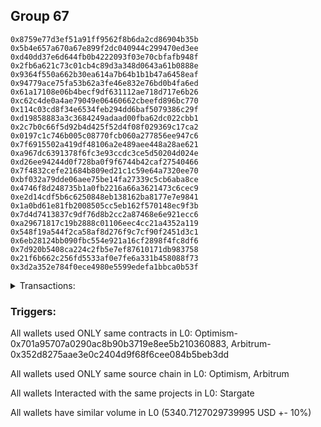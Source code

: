 ## Group 67

```0x875c9f40397ca46b0e9296868b538dbe611888e9
0x8759e77d3ef51a91ff9562f8b6da2cd86904b35b
0x5b4e657a670a67e899f2dc040944c299470ed3ee
0xd40dd37e6d644fb0b4222093f03e70cbfafb948f
0x2fb6a621c73c01cb4c89d3a348d0643a61b0888e
0x9364f550a662b30ea614a7b64b1b1b47a6458eaf
0x94779ace75fa53b62a3fe46e832e76bd0b4fa6ed
0x61a17108e06b4becf9df631112ae718d717e6b26
0xc62c4de0a4ae79049e06460662cbeefd896bc770
0x114c03cd8f34e6534feb294dd6baf5079386c29f
0xd19858883a3c3684249adaad00fba62dc022cbb1
0x2c7b0c66f5d92b4d425f52d4f08f029369c17ca2
0x0197c1c746b005c08770fcb060a277856ee947c6
0x7f6915502a419df48106a2e489aee448a28ae621
0xa967dc6391378f6fc3e93ccdc3ce5d50204d024e
0xd26ee94244d0f728ba0f9f6744b42caf27540466
0x7f4832cefe21684b809ed21c1c59e64a7320ee70
0xbf032a79dde06aee75be14fa27339c5cb6aba8ce
0x4746f8d248735b1a0fb2216a66a3621473c6cec9
0xe2d14cdf5b6c6250848eb138162ba8177e7e9841
0x1a0bd61e81fb2008505cc5eb162f570148ec9f3b
0x7d4d7413837c9df76d8b2cc2a87468e6e921ecc6
0xa29671817c19b2888c01106eec4cc21a4352a119
0x548f19a544f2ca58af8d276f9c7cf90f2451d3c1
0x6eb28124bb090fbc554e921a16cf2898f4fc8df6
0x7d920b5408ca224c2fb5e7ef87610171db983758
0x21f6b662c256fd5533af0e7fe6a331b458088f73
0x3d2a352e784f0ece4980e5599edefa1bbca0b53f
```
<details>
<summary>Transactions:</summary>

Hashes: 

Wallet: 0x875c9f40397ca46b0e9296868b538dbe611888e9

       Hash: 0x2c29572e814c35401ed5f46d576b0930a2764eec39053265b8146eeeb8711a0d
         - source chain: Optimism
         - destination chain: Arbitrum
         - project: Stargate
         - contract: 0x701a95707a0290ac8b90b3719e8ee5b210360883
         - value USD: 1256.865864648
       Hash: 0x8692272f79e62bb3e89fa77e6be24fd8ce9e27113e9bf50bd7a9925914f665e6
         - source chain: Optimism
         - destination chain: Polygon
         - project: Stargate
         - contract: 0x701a95707a0290ac8b90b3719e8ee5b210360883
         - value USD: 1173.431571932
       Hash: 0x27783b654d2d19658b553e0c87df01cb0550fb3b176ff27ffe0229b93e9ff09e
         - source chain: Optimism
         - destination chain: Arbitrum
         - project: Stargate
         - contract: 0x701a95707a0290ac8b90b3719e8ee5b210360883
         - value USD: 1064.670282892
       Hash: 0xbda717396f7562ec63dd736316b0201c42b201f9df1e8a6baa1737ac937ebad8
         - source chain: Arbitrum
         - destination chain: Avalanche
         - project: Stargate
         - contract: 0x352d8275aae3e0c2404d9f68f6cee084b5beb3dd
         - value USD: 961.221907761
       Hash: 0x19114745b6029b4912a4a2204e56b1704f045f9a20c3bc312c3c341834c86a44
         - source chain: Arbitrum
         - destination chain: Polygon
         - project: Stargate
         - contract: 0x352d8275aae3e0c2404d9f68f6cee084b5beb3dd
         - value USD: 884.523075741
Wallet: 0x8759e77d3ef51a91ff9562f8b6da2cd86904b35b

       Hash:0x87c0020a28e370d6b35f9b2c3324ac732c67fdaf9d974886924a25517bd0cc5a
         - source chain: Optimism
         - destination chain: Arbitrum
         - project: Stargate
         - contract: 0x701a95707a0290ac8b90b3719e8ee5b210360883
         - value USD: 1256.865864648
       Hash:0x802b3b1520e66a432f1f4951b2706a0a0c3635df1d4366ff3c99ae3f28fcf01f
         - source chain: Optimism
         - destination chain: Polygon
         - project: Stargate
         - contract: 0x701a95707a0290ac8b90b3719e8ee5b210360883
         - value USD: 1173.431571932
       Hash:0xb5875407a0bf9f0e7053ad2b8c885230c09342bf1878e175ad8489a6ca77e2cc
         - source chain: Optimism
         - destination chain: Arbitrum
         - project: Stargate
         - contract: 0x701a95707a0290ac8b90b3719e8ee5b210360883
         - value USD: 1063.670592485
       Hash:0xf71ae8ff3be50959cdfaae36b47e42db02f5c05141891b373913d2f417d61cca
         - source chain: Arbitrum
         - destination chain: Avalanche
         - project: Stargate
         - contract: 0x352d8275aae3e0c2404d9f68f6cee084b5beb3dd
         - value USD: 960.212938077
       Hash:0x5df59424fd9ae3f2d11e90e7f6a560aecee4f3a129dfe6196653f53fb0cf61c3
         - source chain: Arbitrum
         - destination chain: Polygon
         - project: Stargate
         - contract: 0x352d8275aae3e0c2404d9f68f6cee084b5beb3dd
         - value USD: 883.523614639
Wallet: 0x5b4e657a670a67e899f2dc040944c299470ed3ee

       Hash:0x4a94bd8e9ede7582f3d7da855d7ca60aab2f45e6cb6c4b24e9cc149c46d95b34
         - source chain: Optimism
         - destination chain: Arbitrum
         - project: Stargate
         - contract: 0x701a95707a0290ac8b90b3719e8ee5b210360883
         - value USD: 1255.866766187
       Hash:0xfdc25100b112b070b8f2c4cc381d438ed43550bd717478a73061385590f93614
         - source chain: Optimism
         - destination chain: Polygon
         - project: Stargate
         - contract: 0x701a95707a0290ac8b90b3719e8ee5b210360883
         - value USD: 1172.432056113
       Hash:0xa7fb1b7516106d109d4e7112e44e6dbd0fcc6b9ee2ccee4d59400c4b46bcdac4
         - source chain: Optimism
         - destination chain: Avalanche
         - project: Stargate
         - contract: 0x701a95707a0290ac8b90b3719e8ee5b210360883
         - value USD: 1063.079492773
       Hash:0xfd93a2874a5922f9434304b463e898d5ecd2ac38efdc89f0c6c7d3562b67ccbd
         - source chain: Arbitrum
         - destination chain: Avalanche
         - project: Stargate
         - contract: 0x352d8275aae3e0c2404d9f68f6cee084b5beb3dd
         - value USD: 959.201085217
       Hash:0x591dd62f84644272662fd09f2b301cc82bfa6a7b9ab0843629e021505bcd90bc
         - source chain: Arbitrum
         - destination chain: Polygon
         - project: Stargate
         - contract: 0x352d8275aae3e0c2404d9f68f6cee084b5beb3dd
         - value USD: 883.523614639
Wallet: 0xd40dd37e6d644fb0b4222093f03e70cbfafb948f

       Hash:0x1fb2e8a7d47eaa740b42b17cc5536c28e2d0f28590a4248b1db181ecf68a88d0
         - source chain: Optimism
         - destination chain: Arbitrum
         - project: Stargate
         - contract: 0x701a95707a0290ac8b90b3719e8ee5b210360883
         - value USD: 1254.867667725
       Hash:0x514d07cbb82917eccbf35a4eaddd1db4b135179e58d347103529550a977df238
         - source chain: Optimism
         - destination chain: Polygon
         - project: Stargate
         - contract: 0x701a95707a0290ac8b90b3719e8ee5b210360883
         - value USD: 1171.432540294
       Hash:0x900f721e56598c84c362b49a7a7b0026c4a52bbcaa886cfa7e3ef82d0dec56fa
         - source chain: Optimism
         - destination chain: Avalanche
         - project: Stargate
         - contract: 0x701a95707a0290ac8b90b3719e8ee5b210360883
         - value USD: 1061.140790587
       Hash:0x07440ffb1faaffcd34cd8da6783bdf318d2b6fb7aa5f042b9af254f984ec3c81
         - source chain: Arbitrum
         - destination chain: Avalanche
         - project: Stargate
         - contract: 0x352d8275aae3e0c2404d9f68f6cee084b5beb3dd
         - value USD: 958.199794003
       Hash:0xc3e006c5228d805667cce1ce3f25bfeea31c137bf64ad684cd00c82fb0225c2d
         - source chain: Arbitrum
         - destination chain: Polygon
         - project: Stargate
         - contract: 0x352d8275aae3e0c2404d9f68f6cee084b5beb3dd
         - value USD: 882.524153536
Wallet: 0x2fb6a621c73c01cb4c89d3a348d0643a61b0888e

       Hash:0xd035af2c65854b261e6e9c8b5bc6d006c7b5b7da45772e67085a86e5011b096f
         - source chain: Optimism
         - destination chain: Arbitrum
         - project: Stargate
         - contract: 0x701a95707a0290ac8b90b3719e8ee5b210360883
         - value USD: 1253.868569264
       Hash:0xb94a1031023ee629c930c35e4835ec47c9941cf936e4004ba82a33896baf6912
         - source chain: Optimism
         - destination chain: Polygon
         - project: Stargate
         - contract: 0x701a95707a0290ac8b90b3719e8ee5b210360883
         - value USD: 1170.433024474
       Hash:0x75cb6b35b87cea4d3962ea970643f91cc041aa1c913264d6e4007fbdae394ad5
         - source chain: Optimism
         - destination chain: Avalanche
         - project: Stargate
         - contract: 0x701a95707a0290ac8b90b3719e8ee5b210360883
         - value USD: 1060.135923677
       Hash:0xdc9ed034fc485673a06860f6c99d242b588a057b2890323a71f517849fa6c5ab
         - source chain: Arbitrum
         - destination chain: Avalanche
         - project: Stargate
         - contract: 0x352d8275aae3e0c2404d9f68f6cee084b5beb3dd
         - value USD: 957.483736226
       Hash:0xc881a4aa1a5c50bdefaa79ff70c29f2a9df58327658f2bbc090cfd96ba710962
         - source chain: Arbitrum
         - destination chain: Polygon
         - project: Stargate
         - contract: 0x352d8275aae3e0c2404d9f68f6cee084b5beb3dd
         - value USD: 882.524153536
Wallet: 0x9364f550a662b30ea614a7b64b1b1b47a6458eaf

       Hash:0xa25b4d3afc54e91a4f10736bea2aef450302ae91f4b119551467432208c8f226
         - source chain: Optimism
         - destination chain: Arbitrum
         - project: Stargate
         - contract: 0x701a95707a0290ac8b90b3719e8ee5b210360883
         - value USD: 1252.869470802
       Hash:0x5afa2ef6957ed330bf5cbcbe2921143847b4a6dbd21df76cb016937726c903dc
         - source chain: Optimism
         - destination chain: Polygon
         - project: Stargate
         - contract: 0x701a95707a0290ac8b90b3719e8ee5b210360883
         - value USD: 1169.410743017
       Hash:0x159c19cf8bba8a0b6f6f630615cd852599e977efdb1fc1b13fd5c43e0d57ce14
         - source chain: Optimism
         - destination chain: Avalanche
         - project: Stargate
         - contract: 0x701a95707a0290ac8b90b3719e8ee5b210360883
         - value USD: 1059.134462756
       Hash:0x2b1609021504e56d1dc31651331ffa290d8c1a5791258955287e02329f113859
         - source chain: Arbitrum
         - destination chain: Avalanche
         - project: Stargate
         - contract: 0x352d8275aae3e0c2404d9f68f6cee084b5beb3dd
         - value USD: 957.483736226
       Hash:0x770e4829739c809ee786af6be5954f7e0ce54be11f03b2e7607bca6d802ae6f1
         - source chain: Arbitrum
         - destination chain: Polygon
         - project: Stargate
         - contract: 0x352d8275aae3e0c2404d9f68f6cee084b5beb3dd
         - value USD: 881.524692434
Wallet: 0x94779ace75fa53b62a3fe46e832e76bd0b4fa6ed

       Hash:0xed7c1d9c3d7ce5cc5093d1a321f97be421103ac5c0ef96898f04706d818e233c
         - source chain: Optimism
         - destination chain: Arbitrum
         - project: Stargate
         - contract: 0x701a95707a0290ac8b90b3719e8ee5b210360883
         - value USD: 1251.87037234
       Hash:0x9a4d6f4a87284a1d5bed605dd241db3aab4b0dee2e1218118a8f91302729ae84
         - source chain: Optimism
         - destination chain: Polygon
         - project: Stargate
         - contract: 0x701a95707a0290ac8b90b3719e8ee5b210360883
         - value USD: 1169.433508655
       Hash:0xe3130910e3c8f0357e46f603929291860fa5787d76135648339d65b9983fe391
         - source chain: Optimism
         - destination chain: Avalanche
         - project: Stargate
         - contract: 0x701a95707a0290ac8b90b3719e8ee5b210360883
         - value USD: 1057.132815285
       Hash:0x139d97854badcc111864a357eb185c086e9e70b2c75fc8c19019023c75cf0072
         - source chain: Arbitrum
         - destination chain: Avalanche
         - project: Stargate
         - contract: 0x352d8275aae3e0c2404d9f68f6cee084b5beb3dd
         - value USD: 956.484275124
       Hash:0xaa87f763572ac6db5916f9ddee42fe42b46705c5ad60c2ff6e4cccec2d035ad4
         - source chain: Arbitrum
         - destination chain: Polygon
         - project: Stargate
         - contract: 0x352d8275aae3e0c2404d9f68f6cee084b5beb3dd
         - value USD: 880.525231331
Wallet: 0x61a17108e06b4becf9df631112ae718d717e6b26

       Hash:0x801ee0d1ec93a748e49b9bc2ad5f72fefe60f65727cb95fa0ea6a042344a0f79
         - source chain: Optimism
         - destination chain: Arbitrum
         - project: Stargate
         - contract: 0x701a95707a0290ac8b90b3719e8ee5b210360883
         - value USD: 1250.871273879
       Hash:0xbfc0337500b54ee7875a3423ed4a2326fc5c733ae214d09fc678483369683bdb
         - source chain: Optimism
         - destination chain: Polygon
         - project: Stargate
         - contract: 0x701a95707a0290ac8b90b3719e8ee5b210360883
         - value USD: 1168.433992836
       Hash:0x332a70b246e19ecfb2fdae243cac15e909a15db796063495bacfad405b439347
         - source chain: Optimism
         - destination chain: Avalanche
         - project: Stargate
         - contract: 0x701a95707a0290ac8b90b3719e8ee5b210360883
         - value USD: 1056.13141138
       Hash:0xf3e4c08700fbb38dea02db948775afb2021e060335349a64195e504bbaaa87b5
         - source chain: Arbitrum
         - destination chain: Avalanche
         - project: Stargate
         - contract: 0x352d8275aae3e0c2404d9f68f6cee084b5beb3dd
         - value USD: 955.484814021
       Hash:0x058bb33033e37fa3d999e8419548fad4d299af1a2ee8e435a0046ececd903649
         - source chain: Arbitrum
         - destination chain: Polygon
         - project: Stargate
         - contract: 0x352d8275aae3e0c2404d9f68f6cee084b5beb3dd
         - value USD: 880.525231331
Wallet: 0xc62c4de0a4ae79049e06460662cbeefd896bc770

       Hash:0x1059e4d372d2b88489bfee3e043be3b73a5d1ddcbbc32e9f423d3daf3957f0d9
         - source chain: Optimism
         - destination chain: Arbitrum
         - project: Stargate
         - contract: 0x701a95707a0290ac8b90b3719e8ee5b210360883
         - value USD: 1250.871273879
       Hash:0x8404f428d5eb1ee2f6c0d77d13e0e6010cb007f196baa04b2e4a8de1815edf88
         - source chain: Optimism
         - destination chain: Polygon
         - project: Stargate
         - contract: 0x701a95707a0290ac8b90b3719e8ee5b210360883
         - value USD: 1167.434477016
       Hash:0xd7388584e5bee85c27f5fab5891695fd6b857ec4077eb8eba04f1ea0e53ca493
         - source chain: Optimism
         - destination chain: Avalanche
         - project: Stargate
         - contract: 0x701a95707a0290ac8b90b3719e8ee5b210360883
         - value USD: 1055.102589511
       Hash:0xaa8c048f7e580fdd37ed9017c9d4934a5810ebb471e717c5d69cac687948b47b
         - source chain: Arbitrum
         - destination chain: Avalanche
         - project: Stargate
         - contract: 0x352d8275aae3e0c2404d9f68f6cee084b5beb3dd
         - value USD: 955.484814021
       Hash:0x3c629fcb42de1667da398c2f7f9d3b1f8b7299f05ae488a2f87673c723306ac9
         - source chain: Arbitrum
         - destination chain: Polygon
         - project: Stargate
         - contract: 0x352d8275aae3e0c2404d9f68f6cee084b5beb3dd
         - value USD: 879.525770229
Wallet: 0x114c03cd8f34e6534feb294dd6baf5079386c29f

       Hash:0x2838ca890c2d8dc9f658f731d268cf6e0691c02dad6cba5c10071d5226092cb5
         - source chain: Optimism
         - destination chain: Arbitrum
         - project: Stargate
         - contract: 0x701a95707a0290ac8b90b3719e8ee5b210360883
         - value USD: 1249.872175417
       Hash:0xcf0939187aa70d2a8ae6dda7799e839a16b0c196531e95df5f098893b33609ca
         - source chain: Optimism
         - destination chain: Polygon
         - project: Stargate
         - contract: 0x701a95707a0290ac8b90b3719e8ee5b210360883
         - value USD: 1166.434961197
       Hash:0x0c8dd9a5728da143a23cea74cdcfbc0f9a57ee534af620231b5addf49ed02466
         - source chain: Optimism
         - destination chain: Avalanche
         - project: Stargate
         - contract: 0x701a95707a0290ac8b90b3719e8ee5b210360883
         - value USD: 1054.062524376
       Hash:0x3bad76a4628d6b3338ab41caa324e69f29be628ec66a71cbb5cbafeb8b2fa76b
         - source chain: Arbitrum
         - destination chain: Avalanche
         - project: Stargate
         - contract: 0x352d8275aae3e0c2404d9f68f6cee084b5beb3dd
         - value USD: 954.485352918
       Hash:0xa4cff1bab07e525db15432f7baecc1bfb848772b262d74958d60d43a5a85aa25
         - source chain: Arbitrum
         - destination chain: Polygon
         - project: Stargate
         - contract: 0x352d8275aae3e0c2404d9f68f6cee084b5beb3dd
         - value USD: 878.526309126
Wallet: 0xd19858883a3c3684249adaad00fba62dc022cbb1

       Hash:0x667f5d772539c575d4ddec20833bf113e752d8133bb11c921379fbf080ad3f12
         - source chain: Optimism
         - destination chain: Arbitrum
         - project: Stargate
         - contract: 0x701a95707a0290ac8b90b3719e8ee5b210360883
         - value USD: 1248.873076956
       Hash:0xd3bd28dd9f88c1361283117865747bc0d3a993abc0577c0eae07ca16e858228c
         - source chain: Optimism
         - destination chain: Polygon
         - project: Stargate
         - contract: 0x701a95707a0290ac8b90b3719e8ee5b210360883
         - value USD: 1165.435445377
       Hash:0xdb969e2388777ab3e3a641a4377541d5acc770474a3d9930f6af96ef4e5bd884
         - source chain: Optimism
         - destination chain: Avalanche
         - project: Stargate
         - contract: 0x701a95707a0290ac8b90b3719e8ee5b210360883
         - value USD: 1052.060815887
       Hash:0x736d0950f32acb88ccd9fdace41191157b33cc0cdec6fd9eebb253a3d4d2dfce
         - source chain: Arbitrum
         - destination chain: Avalanche
         - project: Stargate
         - contract: 0x352d8275aae3e0c2404d9f68f6cee084b5beb3dd
         - value USD: 953.485891816
       Hash:0xfa78bb022fc54dff298507b074c8ac06f0fe446fd03f54e9d22e8fb88dd9dc95
         - source chain: Arbitrum
         - destination chain: Polygon
         - project: Stargate
         - contract: 0x352d8275aae3e0c2404d9f68f6cee084b5beb3dd
         - value USD: 878.526309126
Wallet: 0x2c7b0c66f5d92b4d425f52d4f08f029369c17ca2

       Hash:0xf6762e4d623991fb48ccb9706cf3f07a4e8dca68fc3025d151c1cc48ddac72c7
         - source chain: Optimism
         - destination chain: Arbitrum
         - project: Stargate
         - contract: 0x701a95707a0290ac8b90b3719e8ee5b210360883
         - value USD: 1247.873978494
       Hash:0x6903184221b7552e39b655c6e4ffd9317023b2bf28ac7af55ac9b7240ce4141c
         - source chain: Optimism
         - destination chain: Polygon
         - project: Stargate
         - contract: 0x701a95707a0290ac8b90b3719e8ee5b210360883
         - value USD: 1165.435445377
       Hash:0xd9749f3e0b1248eeb64dcafa2c370d9419b1191ce21131daabb3af3a36cc11e3
         - source chain: Optimism
         - destination chain: Avalanche
         - project: Stargate
         - contract: 0x701a95707a0290ac8b90b3719e8ee5b210360883
         - value USD: 1051.059582032
       Hash:0x7e346df2b05fbb02808962df6ffe206fc0e01ddb1f6f1022f11ceea58cd125d6
         - source chain: Arbitrum
         - destination chain: Avalanche
         - project: Stargate
         - contract: 0x352d8275aae3e0c2404d9f68f6cee084b5beb3dd
         - value USD: 953.485891816
       Hash:0x02b742d3a69c1d6d8a2098d4dd6c21c057f643c3090db1df3f3e9932592444c3
         - source chain: Arbitrum
         - destination chain: Polygon
         - project: Stargate
         - contract: 0x352d8275aae3e0c2404d9f68f6cee084b5beb3dd
         - value USD: 877.526848023
Wallet: 0x0197c1c746b005c08770fcb060a277856ee947c6

       Hash:0x582355be21d966b4242a67024a06535f3163e20e3d510ba59aed017aecae6b8e
         - source chain: Optimism
         - destination chain: Arbitrum
         - project: Stargate
         - contract: 0x701a95707a0290ac8b90b3719e8ee5b210360883
         - value USD: 1246.874880033
       Hash:0x99b3fc2248682f90955a0ccf5eab75bd258425e04da1ce3d13196ba261bc1528
         - source chain: Optimism
         - destination chain: Polygon
         - project: Stargate
         - contract: 0x701a95707a0290ac8b90b3719e8ee5b210360883
         - value USD: 1164.435929558
       Hash:0xecccd3a2183ddbc1f99959962921b0041a99c9e62643bfdc7a1075c3a04c4e26
         - source chain: Optimism
         - destination chain: Avalanche
         - project: Stargate
         - contract: 0x701a95707a0290ac8b90b3719e8ee5b210360883
         - value USD: 1049.057993578
       Hash:0xfa8af101c3ab71eb031f08413190550e65b19ee442b4911aeda59591addf808f
         - source chain: Arbitrum
         - destination chain: Avalanche
         - project: Stargate
         - contract: 0x352d8275aae3e0c2404d9f68f6cee084b5beb3dd
         - value USD: 952.486430713
       Hash:0x555a83cc1b83622a3611ce66d6acc30bedca08d31fc30112f077e6674e3fe147
         - source chain: Arbitrum
         - destination chain: Polygon
         - project: Stargate
         - contract: 0x352d8275aae3e0c2404d9f68f6cee084b5beb3dd
         - value USD: 877.526848023
Wallet: 0x7f6915502a419df48106a2e489aee448a28ae621

       Hash:0xd5d5db9fc87090e4b9034b079dd306680aaca0b4bab2d8e4271ad6108a84bcae
         - source chain: Optimism
         - destination chain: Arbitrum
         - project: Stargate
         - contract: 0x701a95707a0290ac8b90b3719e8ee5b210360883
         - value USD: 1245.875781571
       Hash:0xd9248176e55dcc15968e0547b9bf3390a7945adea214a7445028482367902d36
         - source chain: Optimism
         - destination chain: Polygon
         - project: Stargate
         - contract: 0x701a95707a0290ac8b90b3719e8ee5b210360883
         - value USD: 1163.436413739
       Hash:0xe2c6116b2ae839b85c90403f8c33581561c6fb9e8963291f757e09722cbf2a63
         - source chain: Optimism
         - destination chain: Avalanche
         - project: Stargate
         - contract: 0x701a95707a0290ac8b90b3719e8ee5b210360883
         - value USD: 1048.056840747
       Hash:0x3a639a07230c624dd94dc1048cb544edb6a8b0efcdcd115f025fe9286d4bdeb0
         - source chain: Arbitrum
         - destination chain: Avalanche
         - project: Stargate
         - contract: 0x352d8275aae3e0c2404d9f68f6cee084b5beb3dd
         - value USD: 951.486969611
       Hash:0xccde49e98a949707a8d5d2d96aa3838c2e10701fd7e3243c804b14bdfeb7b438
         - source chain: Arbitrum
         - destination chain: Polygon
         - project: Stargate
         - contract: 0x352d8275aae3e0c2404d9f68f6cee084b5beb3dd
         - value USD: 876.512495924
Wallet: 0xa967dc6391378f6fc3e93ccdc3ce5d50204d024e

       Hash:0x99406e1eeee0a89dc460d6da1700bab4fc9bfa2b80ed848dc2c3e6343880eb1e
         - source chain: Optimism
         - destination chain: Arbitrum
         - project: Stargate
         - contract: 0x701a95707a0290ac8b90b3719e8ee5b210360883
         - value USD: 1244.876683109
       Hash:0x7a8c21a4cceb15f8102dfb852435f776211db8cfe0fed9d0f48bfc441b5a5162
         - source chain: Optimism
         - destination chain: Polygon
         - project: Stargate
         - contract: 0x701a95707a0290ac8b90b3719e8ee5b210360883
         - value USD: 1162.436897919
       Hash:0xa7e9000f9275f653669e8fa92e39c476ed59d966b3a7e5da11243230051e957a
         - source chain: Optimism
         - destination chain: Avalanche
         - project: Stargate
         - contract: 0x701a95707a0290ac8b90b3719e8ee5b210360883
         - value USD: 1047.53099299
       Hash:0x43568485285d8cec3dc497774f47878820cc61eeeb5a20a1a9bbc7562115dfdb
         - source chain: Arbitrum
         - destination chain: Avalanche
         - project: Stargate
         - contract: 0x352d8275aae3e0c2404d9f68f6cee084b5beb3dd
         - value USD: 951.486969611
       Hash:0xbb37a5d615364f53cc11fbdae36d259647078c9aa01062347b6626eed7be1f96
         - source chain: Arbitrum
         - destination chain: Polygon
         - project: Stargate
         - contract: 0x352d8275aae3e0c2404d9f68f6cee084b5beb3dd
         - value USD: 875.513051801
Wallet: 0xd26ee94244d0f728ba0f9f6744b42caf27540466

       Hash:0x41e14e1b0b318b34d41a8a1737beaa2dbce359e7aa121240986516ae463fe812
         - source chain: Optimism
         - destination chain: Arbitrum
         - project: Stargate
         - contract: 0x701a95707a0290ac8b90b3719e8ee5b210360883
         - value USD: 1244.876683109
       Hash:0xd2c8f7d72e1ed4288177aad6328cbcafd69b7d6efcf0317ee0141b34ede82c5c
         - source chain: Optimism
         - destination chain: Polygon
         - project: Stargate
         - contract: 0x701a95707a0290ac8b90b3719e8ee5b210360883
         - value USD: 1161.4373821
       Hash:0xbe8504a07959bbb3a21b63c74ac2eeca20065060d0f3a686e9622236c91adbc7
         - source chain: Optimism
         - destination chain: Avalanche
         - project: Stargate
         - contract: 0x701a95707a0290ac8b90b3719e8ee5b210360883
         - value USD: 1046.522499026
       Hash:0xbf6d8d386f4065ff19d2f62090a825da72ab46c097cc3a28c72f0b0974c8a10e
         - source chain: Arbitrum
         - destination chain: Avalanche
         - project: Stargate
         - contract: 0x352d8275aae3e0c2404d9f68f6cee084b5beb3dd
         - value USD: 950.487508508
       Hash:0xe2f8e49f8ee044d08ee00d4a0b6bb071532a096d8c52043f67adbe68a732cb61
         - source chain: Arbitrum
         - destination chain: Polygon
         - project: Stargate
         - contract: 0x352d8275aae3e0c2404d9f68f6cee084b5beb3dd
         - value USD: 873.896158419
Wallet: 0x7f4832cefe21684b809ed21c1c59e64a7320ee70

       Hash:0x2b01420783deceaceee8cb3d9eb391c26c5aa66204163e7b1ccf18162299ebb7
         - source chain: Optimism
         - destination chain: Arbitrum
         - project: Stargate
         - contract: 0x701a95707a0290ac8b90b3719e8ee5b210360883
         - value USD: 1243.877584648
       Hash:0x222b6ecffb3fe0157a8322e1409c8c4e93d2fc6e022c2ef93182b9a2ec8b7682
         - source chain: Optimism
         - destination chain: Polygon
         - project: Stargate
         - contract: 0x701a95707a0290ac8b90b3719e8ee5b210360883
         - value USD: 1161.4373821
       Hash:0x7266a1794f36bacb07c86ecba1d12d66f0d9a3d88211e73f6d573fabfd845561
         - source chain: Optimism
         - destination chain: Avalanche
         - project: Stargate
         - contract: 0x701a95707a0290ac8b90b3719e8ee5b210360883
         - value USD: 1045.520911068
       Hash:0x290fafeda3eb56003450ecc3fe490a8a0b1d564fd59102e73e1ed04baec3b26e
         - source chain: Arbitrum
         - destination chain: Avalanche
         - project: Stargate
         - contract: 0x352d8275aae3e0c2404d9f68f6cee084b5beb3dd
         - value USD: 949.488047406
       Hash:0x7ab519405d82b0af50b206773c7cfa75cd364ed58d91fc0973d1fd1a0901d92e
         - source chain: Arbitrum
         - destination chain: Polygon
         - project: Stargate
         - contract: 0x352d8275aae3e0c2404d9f68f6cee084b5beb3dd
         - value USD: 870.886101533
Wallet: 0xbf032a79dde06aee75be14fa27339c5cb6aba8ce

       Hash:0xfad68253145118348eb96435214afa0d964d214486d14dfe4759eeb55ec17fd5
         - source chain: Optimism
         - destination chain: Arbitrum
         - project: Stargate
         - contract: 0x701a95707a0290ac8b90b3719e8ee5b210360883
         - value USD: 1242.878486186
       Hash:0xaf883f5a109fe62998140d2efc692ebbe2b2acc964f944b824cb4a7b27b3ef49
         - source chain: Optimism
         - destination chain: Polygon
         - project: Stargate
         - contract: 0x701a95707a0290ac8b90b3719e8ee5b210360883
         - value USD: 1160.437866281
       Hash:0x95a2d444e9b6b09bbeba4b1dc5bc565fbaca99868084c4b1d22af27ed66419cc
         - source chain: Optimism
         - destination chain: Avalanche
         - project: Stargate
         - contract: 0x701a95707a0290ac8b90b3719e8ee5b210360883
         - value USD: 1043.734687507
       Hash:0x73bbaa37b40ca43c53b448fffa6b1a5b451f44fdb522cf5b4f3af1b358a85dd9
         - source chain: Arbitrum
         - destination chain: Avalanche
         - project: Stargate
         - contract: 0x352d8275aae3e0c2404d9f68f6cee084b5beb3dd
         - value USD: 949.488047406
       Hash:0x39cafc1672d7a995e20a56b69407ae9931e0a800a9c0be24c4d0f501d1e44109
         - source chain: Arbitrum
         - destination chain: Polygon
         - project: Stargate
         - contract: 0x352d8275aae3e0c2404d9f68f6cee084b5beb3dd
         - value USD: 868.883723132
Wallet: 0x4746f8d248735b1a0fb2216a66a3621473c6cec9

       Hash:0x14bec961cf9ac7a03b1aab3ec6bc060f5d3096702c4bcf99d866d197420ae9f5
         - source chain: Optimism
         - destination chain: Arbitrum
         - project: Stargate
         - contract: 0x701a95707a0290ac8b90b3719e8ee5b210360883
         - value USD: 1241.879387725
       Hash:0x473bc21a99aa03156a7d09856297cde721ee6d11d99b5b47981dff722a517da1
         - source chain: Optimism
         - destination chain: Polygon
         - project: Stargate
         - contract: 0x701a95707a0290ac8b90b3719e8ee5b210360883
         - value USD: 1159.438350461
       Hash:0xd12cf40daac3423a15eb6cb43513bfdab270a1d9a04f7daedec8aa49c8257585
         - source chain: Optimism
         - destination chain: Avalanche
         - project: Stargate
         - contract: 0x701a95707a0290ac8b90b3719e8ee5b210360883
         - value USD: 1042.73205589
       Hash:0x78bce9b80cf576ae69f09ea95ef2eab8b8c2ed4b0454024ae2c2e24955163cbb
         - source chain: Arbitrum
         - destination chain: Avalanche
         - project: Stargate
         - contract: 0x352d8275aae3e0c2404d9f68f6cee084b5beb3dd
         - value USD: 948.488586303
       Hash:0x73e6bbedeff507e371d798c33933aade8d8671e9abe8ea0d3e5c7a8560c4919a
         - source chain: Arbitrum
         - destination chain: Polygon
         - project: Stargate
         - contract: 0x352d8275aae3e0c2404d9f68f6cee084b5beb3dd
         - value USD: 866.862564903
Wallet: 0xe2d14cdf5b6c6250848eb138162ba8177e7e9841

       Hash:0x685908480731deb463ca12a58c0282120d1d8d717f96e700cfab752cdfb1083b
         - source chain: Optimism
         - destination chain: Arbitrum
         - project: Stargate
         - contract: 0x701a95707a0290ac8b90b3719e8ee5b210360883
         - value USD: 1240.880289263
       Hash:0x6b337c37454e783a38e33053fbd08b8ea842c3c277d442999b528b27d4e87693
         - source chain: Optimism
         - destination chain: Polygon
         - project: Stargate
         - contract: 0x701a95707a0290ac8b90b3719e8ee5b210360883
         - value USD: 1158.438834642
       Hash:0xdc98025a438da300bea1400c13512ca538c91b849ae1b16a69ce764a97217ec8
         - source chain: Optimism
         - destination chain: Avalanche
         - project: Stargate
         - contract: 0x701a95707a0290ac8b90b3719e8ee5b210360883
         - value USD: 1041.729951205
       Hash:0xbe3c785e0fd22a4a3a2fbcd0c3242daec88d9653d72ce731eb7c3073a7c86588
         - source chain: Arbitrum
         - destination chain: Avalanche
         - project: Stargate
         - contract: 0x352d8275aae3e0c2404d9f68f6cee084b5beb3dd
         - value USD: 947.489125201
       Hash:0x2e28ac66b294e6d21c5414953ab37548df27de2313fd50cf99aee84da78504d8
         - source chain: Arbitrum
         - destination chain: Polygon
         - project: Stargate
         - contract: 0x352d8275aae3e0c2404d9f68f6cee084b5beb3dd
         - value USD: 864.855449294
Wallet: 0x1a0bd61e81fb2008505cc5eb162f570148ec9f3b

       Hash:0x0cf43e5faf2af76dee3b67266316cdaf20dddb87fa6273b91d04519fb8e8cdcc
         - source chain: Optimism
         - destination chain: Arbitrum
         - project: Stargate
         - contract: 0x701a95707a0290ac8b90b3719e8ee5b210360883
         - value USD: 1239.881190802
       Hash:0x370232c5b11f7d2086c6be34f56bc95842067762094b109f1a9bc11f0c0c8a0d
         - source chain: Optimism
         - destination chain: Polygon
         - project: Stargate
         - contract: 0x701a95707a0290ac8b90b3719e8ee5b210360883
         - value USD: 1157.436596507
       Hash:0x83fb7d57647ac2b35aaf9553e48b8a81ef98c0431b46320cbc47977853f0df3e
         - source chain: Optimism
         - destination chain: Avalanche
         - project: Stargate
         - contract: 0x701a95707a0290ac8b90b3719e8ee5b210360883
         - value USD: 1038.719517688
       Hash:0x266a7e44eccf92d7d13c00ca66d097b632f96a2e458a51ab19c084bd20a966de
         - source chain: Arbitrum
         - destination chain: Avalanche
         - project: Stargate
         - contract: 0x352d8275aae3e0c2404d9f68f6cee084b5beb3dd
         - value USD: 946.489664098
       Hash:0xc2cbea2f143277e06bdae95752c801af5c131995598243b65b16ff968be9e671
         - source chain: Arbitrum
         - destination chain: Polygon
         - project: Stargate
         - contract: 0x352d8275aae3e0c2404d9f68f6cee084b5beb3dd
         - value USD: 861.520834078
Wallet: 0x7d4d7413837c9df76d8b2cc2a87468e6e921ecc6

       Hash:0xf3632f2441f06977f2ff57557ab1a8c3873c19a67692295836ca7da63dbcd50c
         - source chain: Optimism
         - destination chain: Arbitrum
         - project: Stargate
         - contract: 0x701a95707a0290ac8b90b3719e8ee5b210360883
         - value USD: 1238.88209234
       Hash:0xbedd39a8f894e31aa52699a2adc5818ee87b84470b1aee5014903eb0cc49e0f6
         - source chain: Optimism
         - destination chain: Polygon
         - project: Stargate
         - contract: 0x701a95707a0290ac8b90b3719e8ee5b210360883
         - value USD: 1156.415792221
       Hash:0xe7b47ed425a3af5317b800fb594da1556dfaf7abe60dec9b2b10a1db9538e3e6
         - source chain: Optimism
         - destination chain: Avalanche
         - project: Stargate
         - contract: 0x701a95707a0290ac8b90b3719e8ee5b210360883
         - value USD: 1037.717326013
       Hash:0xf2af8cc04de2b9b9f90a314b48bc2be9d4401c78fb89b9c006057ab18a6424c3
         - source chain: Arbitrum
         - destination chain: Avalanche
         - project: Stargate
         - contract: 0x352d8275aae3e0c2404d9f68f6cee084b5beb3dd
         - value USD: 945.490202996
       Hash:0x6fa65fdd839fd812be820d40ff61d946d3c5ad1493381f4850648e4fd89ae344
         - source chain: Arbitrum
         - destination chain: Polygon
         - project: Stargate
         - contract: 0x352d8275aae3e0c2404d9f68f6cee084b5beb3dd
         - value USD: 860.521389955
Wallet: 0xa29671817c19b2888c01106eec4cc21a4352a119

       Hash:0x4e14bc081eda5f319fa2e07673f7638341591f83cba3473dcbb7a5ab525bcc87
         - source chain: Optimism
         - destination chain: Arbitrum
         - project: Stargate
         - contract: 0x701a95707a0290ac8b90b3719e8ee5b210360883
         - value USD: 1237.882993879
       Hash:0x455e33f8e272915a68584c749c73d4a6925bd586f4ed31fd468e8ab4dacfc966
         - source chain: Optimism
         - destination chain: Polygon
         - project: Stargate
         - contract: 0x701a95707a0290ac8b90b3719e8ee5b210360883
         - value USD: 1155.440287184
       Hash:0xa14a4ed07d699388af40e0379c2e512b78d9d75d8aa480cf4679ccc991341d03
         - source chain: Optimism
         - destination chain: Avalanche
         - project: Stargate
         - contract: 0x701a95707a0290ac8b90b3719e8ee5b210360883
         - value USD: 1036.709762043
       Hash:0x96f2ab9eda55316c955cb93342cee79b842e6506c549e32b67819027176a21bb
         - source chain: Arbitrum
         - destination chain: Avalanche
         - project: Stargate
         - contract: 0x352d8275aae3e0c2404d9f68f6cee084b5beb3dd
         - value USD: 945.365278358
       Hash:0xed386965e657ddb48d3953072f74c3c184f861fcd6bc412639b81341289ec1a7
         - source chain: Arbitrum
         - destination chain: Polygon
         - project: Stargate
         - contract: 0x352d8275aae3e0c2404d9f68f6cee084b5beb3dd
         - value USD: 860.521389955
Wallet: 0x548f19a544f2ca58af8d276f9c7cf90f2451d3c1

       Hash:0x61ba60d980235b1abb5d0ba5431bdc3994724b583b43be9331c430627d84950f
         - source chain: Optimism
         - destination chain: Arbitrum
         - project: Stargate
         - contract: 0x701a95707a0290ac8b90b3719e8ee5b210360883
         - value USD: 1236.883895417
       Hash:0xb6d039e9f486fb3b4759c0b79e2023482fce6265c051fd471a52a4387ddf1b3f
         - source chain: Optimism
         - destination chain: Polygon
         - project: Stargate
         - contract: 0x701a95707a0290ac8b90b3719e8ee5b210360883
         - value USD: 1154.440771364
       Hash:0x19b910782703516c269e33d3a8775c50add754155ae6f0e05ae99300c4e46839
         - source chain: Optimism
         - destination chain: Avalanche
         - project: Stargate
         - contract: 0x701a95707a0290ac8b90b3719e8ee5b210360883
         - value USD: 1034.705063736
       Hash:0x5866986f004fa387828e822f5e6215f4afa193a3c851bf178b488cb6be9bff0e
         - source chain: Arbitrum
         - destination chain: Avalanche
         - project: Stargate
         - contract: 0x352d8275aae3e0c2404d9f68f6cee084b5beb3dd
         - value USD: 944.490741893
       Hash:0x09273780bfe85b6e860ab80994273ff5f13b5ff990f473418bb5f40e1ef21a66
         - source chain: Arbitrum
         - destination chain: Polygon
         - project: Stargate
         - contract: 0x352d8275aae3e0c2404d9f68f6cee084b5beb3dd
         - value USD: 859.521945832
Wallet: 0x6eb28124bb090fbc554e921a16cf2898f4fc8df6

       Hash:0xf787223f1c3128b84220a03ab9c83d4484767757b8dcad92b7359e1436aa36e2
         - source chain: Optimism
         - destination chain: Arbitrum
         - project: Stargate
         - contract: 0x701a95707a0290ac8b90b3719e8ee5b210360883
         - value USD: 1235.884796955
       Hash:0x031ae3671a0cfeba247ead1ae721c7267158ca5025edce38b4dd8e5699486922
         - source chain: Optimism
         - destination chain: Polygon
         - project: Stargate
         - contract: 0x701a95707a0290ac8b90b3719e8ee5b210360883
         - value USD: 1153.441255545
       Hash:0x51608061b295751466b8f2b8398c5ac795e6d59649a80a2693cdeda9c1ee7a5d
         - source chain: Optimism
         - destination chain: Avalanche
         - project: Stargate
         - contract: 0x701a95707a0290ac8b90b3719e8ee5b210360883
         - value USD: 1034.081002512
       Hash:0x157ce9c4bdee20e1dcf2772102a277524cd51aaeeea727531fcba5c146736477
         - source chain: Arbitrum
         - destination chain: Avalanche
         - project: Stargate
         - contract: 0x352d8275aae3e0c2404d9f68f6cee084b5beb3dd
         - value USD: 943.491280791
       Hash:0x5482cd4de87de92ce709a924eb428db6d9ca7e1ec7c9558b790740b2fd903ab2
         - source chain: Arbitrum
         - destination chain: Polygon
         - project: Stargate
         - contract: 0x352d8275aae3e0c2404d9f68f6cee084b5beb3dd
         - value USD: 859.521945832
       Hash:0x75179b496c18dd5a07441497ea7c7166c811a54104003f2bbeeca7592601c913
         - source chain: Arbitrum
         - destination chain: Optimism
         - project: Stargate
         - contract: 0x352d8275aae3e0c2404d9f68f6cee084b5beb3dd
         - value USD: 0.6081085121
       Hash:0xe2e6b099a1315be42f41abde587cc2de08bbb2881a859a87d9df39e7de860392
         - source chain: Optimism
         - destination chain: Base
         - project: Stargate
         - contract: 0x701a95707a0290ac8b90b3719e8ee5b210360883
         - value USD: 0.4054056747
Wallet: 0x7d920b5408ca224c2fb5e7ef87610171db983758

       Hash:0xb9398822520309dca7fa017de5cf7d67e5844ae2b79e4d285c13a73d883410e1
         - source chain: Optimism
         - destination chain: Arbitrum
         - project: Stargate
         - contract: 0x701a95707a0290ac8b90b3719e8ee5b210360883
         - value USD: 1234.885698494
       Hash:0x4e76fa42b2d8cea4d3fb63220637a30be68472ab3bf98f47fefd2cb9109a6397
         - source chain: Optimism
         - destination chain: Polygon
         - project: Stargate
         - contract: 0x701a95707a0290ac8b90b3719e8ee5b210360883
         - value USD: 1152.786555675
       Hash:0x1d985013f1a4712056762d461ffddc22a833ba2018268d8c74a139906671cc7a
         - source chain: Optimism
         - destination chain: Avalanche
         - project: Stargate
         - contract: 0x701a95707a0290ac8b90b3719e8ee5b210360883
         - value USD: 1033.053591142
       Hash:0xbd5e7027aa0d6302b13ae3063eee9af59308a66ccbb1abdf19c3226317936d31
         - source chain: Arbitrum
         - destination chain: Avalanche
         - project: Stargate
         - contract: 0x352d8275aae3e0c2404d9f68f6cee084b5beb3dd
         - value USD: 942.491819688
       Hash:0x168485d2208dddc849ab13b3e40857489566f361374b5ccc63da8ad3dd8b1872
         - source chain: Arbitrum
         - destination chain: Polygon
         - project: Stargate
         - contract: 0x352d8275aae3e0c2404d9f68f6cee084b5beb3dd
         - value USD: 858.522501709
       Hash:0x054a507e016aa3b929a0d7d6dec636cfb016fc3a25498054f34880d56c2b7682
         - source chain: Optimism
         - destination chain: Base
         - project: Stargate
         - contract: 0x701a95707a0290ac8b90b3719e8ee5b210360883
         - value USD: 1.216217024
Wallet: 0x21f6b662c256fd5533af0e7fe6a331b458088f73

       Hash:0x16142ea2a10677f0af16135f9136735a18de7102c57b78236d89cf6181551b5c
         - source chain: Optimism
         - destination chain: Arbitrum
         - project: Stargate
         - contract: 0x701a95707a0290ac8b90b3719e8ee5b210360883
         - value USD: 1234.885698494
       Hash:0x82e663229d3e2112c17880515f17ce409f1f46dffd3c3b24e7eb2ee7646f1cb8
         - source chain: Optimism
         - destination chain: Polygon
         - project: Stargate
         - contract: 0x701a95707a0290ac8b90b3719e8ee5b210360883
         - value USD: 1150.780008045
       Hash:0xf9f82d9873f48e75dff611ad1c6d1402ff9622e88860776a7dc44dae5352d6af
         - source chain: Optimism
         - destination chain: Avalanche
         - project: Stargate
         - contract: 0x701a95707a0290ac8b90b3719e8ee5b210360883
         - value USD: 1032.011908643
       Hash:0x8e329ff9dfbf118600de1cb72e4a05a1d74496749b24adc9e19c1f2786a86722
         - source chain: Arbitrum
         - destination chain: Avalanche
         - project: Stargate
         - contract: 0x352d8275aae3e0c2404d9f68f6cee084b5beb3dd
         - value USD: 942.491819688
       Hash:0x446a467592b4bfd9a9ff83af76131c80b84bc836d2994f9ebf19ffcdf229ab8d
         - source chain: Arbitrum
         - destination chain: Polygon
         - project: Stargate
         - contract: 0x352d8275aae3e0c2404d9f68f6cee084b5beb3dd
         - value USD: 857.523057586
       Hash:0x51e7a823f9fad256cd44fa59930139af90c7b7c1b490f563a005a0aeda6e7a3c
         - source chain: Arbitrum
         - destination chain: Base
         - project: Stargate
         - contract: 0x352d8275aae3e0c2404d9f68f6cee084b5beb3dd
         - value USD: 1.013514187
Wallet: 0x3d2a352e784f0ece4980e5599edefa1bbca0b53f

       Hash:0x31dfe589d890b613a00e776c5c26ea8bd3f80e876a91b095563a1a2417af83aa
         - source chain: Optimism
         - destination chain: Arbitrum
         - project: Stargate
         - contract: 0x701a95707a0290ac8b90b3719e8ee5b210360883
         - value USD: 1233.886600032
       Hash:0xbd25de04c482db853c056bfa7ca2d2ae18ee561a43d2dc15992fbd0e93c4d729
         - source chain: Optimism
         - destination chain: Polygon
         - project: Stargate
         - contract: 0x701a95707a0290ac8b90b3719e8ee5b210360883
         - value USD: 1149.769179849
       Hash:0xc00f29e50838bd2095fa04e1d0d0d52e13237aa5c39baea538f13431d6ebdc2e
         - source chain: Optimism
         - destination chain: Avalanche
         - project: Stargate
         - contract: 0x701a95707a0290ac8b90b3719e8ee5b210360883
         - value USD: 1030.967938443
       Hash:0x68b7c00fc81e2427f574ab66aff7d51d74bd227977b1e6dc4cf77f7c4c9f90ca
         - source chain: Arbitrum
         - destination chain: Avalanche
         - project: Stargate
         - contract: 0x352d8275aae3e0c2404d9f68f6cee084b5beb3dd
         - value USD: 941.492358586
       Hash:0xfdaa43289bba798557f514bcc3b6473c259f972030d4445acb14e7dd6927d212
         - source chain: Arbitrum
         - destination chain: Polygon
         - project: Stargate
         - contract: 0x352d8275aae3e0c2404d9f68f6cee084b5beb3dd
         - value USD: 857.523057586
       Hash:0x8de81e19d5c6637f5fa46e03a1e024c9fcddd4e9643d727bb01d1d52cd8182c5
         - source chain: Arbitrum
         - destination chain: Linea
         - project: Stargate
         - contract: 0x352d8275aae3e0c2404d9f68f6cee084b5beb3dd
         - value USD: 0.02027028374

</details>


### Triggers: 
All wallets used ONLY same contracts in L0: Optimism-0x701a95707a0290ac8b90b3719e8ee5b210360883, Arbitrum-0x352d8275aae3e0c2404d9f68f6cee084b5beb3dd

All wallets used ONLY same source chain in L0: Optimism, Arbitrum

All wallets Interacted with the same projects in L0: Stargate

All wallets have similar volume in L0 (5340.7127029739995 USD +- 10%)

